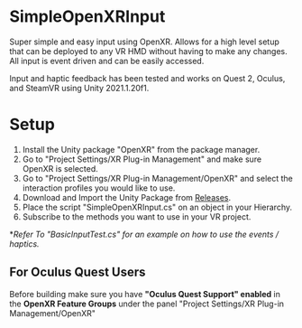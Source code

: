 # SimpleOpenXRInput
Super simple and easy input using OpenXR. Allows for a high level setup that can be deployed to any VR HMD without having to make any changes. All input is event driven and can be easily accessed.

Input and haptic feedback has been tested and works on Quest 2, Oculus, and SteamVR using Unity 2021.1.20f1. 

# Setup
1) Install the Unity package "OpenXR" from the package manager.
2) Go to "Project Settings/XR Plug-in Management" and make sure OpenXR is selected.
3) Go to "Project Settings/XR Plug-in Management/OpenXR" and select the interaction profiles you would like to use.
4) Download and Import the Unity Package from [Releases](https://github.com/swirllyman/SimpleOpenXRInput/releases).
5) Place the script "SimpleOpenXRInput.cs" on an object in your Hierarchy.
6) Subscribe to the methods you want to use in your VR project. 

**Refer To "BasicInputTest.cs" for an example on how to use the events / haptics.*

## **For Oculus Quest Users**
Before building make sure you have **"Oculus Quest Support" enabled** in the **OpenXR Feature Groups** under the panel "Project Settings/XR Plug-in Management/OpenXR"

